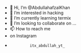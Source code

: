 - 👋 Hi, I’m @AbdullahafzalKhan
- 👀 I’m interested in hacking 
- 🌱 I’m currently learning termix
- 💞️ I’m looking to collaborate on ...
- 📫 How to reach me
- on Instagram
-              itx_abdullah_yt_

<!---
AbdullahafzalKhan/AbdullahafzalKhan is a ✨ special ✨ repository because its `README.md` (this file) appears on your GitHub profile.
You can click the Preview link to take a look at your changes.
--->
